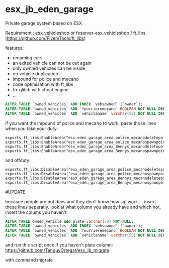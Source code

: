 # esx_jb_eden_garage
 Private garage system based on ESX


 Requirement :
 esx_vehicleshop		or fxserver-esx_vehicleshop / ft_libs (https://github.com/FivemTools/ft_libs)

  features:


 - renaming cars
 - an exited vehicle can not be out again
 - only ownled vehicles can be inside
 - no vehicle duplication
 - impound for police and mecano
 - code optimisation with ft_libs
 - fix glitch with cheat engine
 - ...


 ```sql
 ALTER TABLE `owned_vehicles` ADD INDEX `vehsowned` (`owner`);
 ALTER TABLE `owned_vehicles` ADD `fourrieremecano` BOOLEAN NOT NULL DEFAULT FALSE;
 ALTER TABLE `owned_vehicles` ADD `vehiclename` varchar(50) NOT NULL DEFAULT 'voiture';
 ```


 if you want the impound of police and mecano to work, paste those lines when you take your duty:

 ```
exports.ft_libs:EnableArea("esx_eden_garage_area_police_mecanodeletepoint")
exports.ft_libs:EnableArea("esx_eden_garage_area_police_mecanospawnpoint")
exports.ft_libs:EnableArea("esx_eden_garage_area_Bennys_mecanodeletepoint")
exports.ft_libs:EnableArea("esx_eden_garage_area_Bennys_mecanospawnpoint")
```

 and offduty:
```
exports.ft_libs:DisableArea("esx_eden_garage_area_police_mecanodeletepoint")
exports.ft_libs:DisableArea("esx_eden_garage_area_police_mecanospawnpoint")
exports.ft_libs:DisableArea("esx_eden_garage_area_Bennys_mecanodeletepoint")
exports.ft_libs:DisableArea("esx_eden_garage_area_Bennys_mecanospawnpoint")
```

 #UPDATE

becasue people are not devs and they don't know how sql work ... insert these lines seperatly. look at what column you already have and which not, insert the colums you haven't:
```sql
ALTER TABLE owned_vehicle add plate varchar(50) NOT NULL;
ALTER TABLE `owned_vehicles` ADD INDEX `vehsowned` (`owner`);
ALTER TABLE `owned_vehicles` ADD `fourrieremecano` BOOLEAN NOT NULL DEFAULT FALSE;
ALTER TABLE `owned_vehicles` ADD `vehiclename` varchar(50) NOT NULL DEFAULT 'voiture';
```
and run this script once if you haven't plate column:
https://github.com/TanguyOrtegat/esx_jb_migrate

 with command migrate
